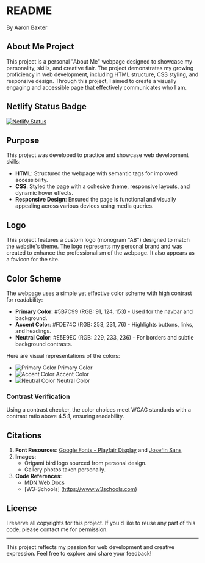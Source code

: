 # README

By Aaron Baxter

## About Me Project 

This project is a personal "About Me" webpage designed to showcase my personality, skills, and creative flair. The project demonstrates my growing proficiency in web development, including HTML structure, CSS styling, and responsive design. Through this project, I aimed to create a visually engaging and accessible page that effectively communicates who I am.

## Netlify Status Badge
[![Netlify Status](https://api.netlify.com/api/v1/badges/0f59830a-8d17-46b9-84d5-9baddc4f86ed/deploy-status)](https://app.netlify.com/sites/about-me-aaron-baxter/deploys)

## Purpose
This project was developed to practice and showcase web development skills:

- **HTML**: Structured the webpage with semantic tags for improved accessibility.
- **CSS**: Styled the page with a cohesive theme, responsive layouts, and dynamic hover effects.
- **Responsive Design**: Ensured the page is functional and visually appealing across various devices using media queries.

## Logo
This project features a custom logo (monogram "AB") designed to match the website's theme. The logo represents my personal brand and was created to enhance the professionalism of the webpage. It also appears as a favicon for the site.

## Color Scheme
The webpage uses a simple yet effective color scheme with high contrast for readability:

- **Primary Color**: #5B7C99 (RGB: 91, 124, 153) - Used for the navbar and background.
- **Accent Color**: #FDE74C (RGB: 253, 231, 76) - Highlights buttons, links, and headings.
- **Neutral Color**: #E5E9EC (RGB: 229, 233, 236) - For borders and subtle background contrasts.

Here are visual representations of the colors:
- ![Primary Color](https://preview.colorkit.co/color/5B7C99.png?type=article-preview-logo&size=social&colorname=Quiet%20Harbour) Primary Color
- ![Accent Color](https://preview.colorkit.co/color/FDE74C.png?type=article-preview-logo&size=social&colorname=Royal%20Star) Accent Color
- ![Neutral Color](https://preview.colorkit.co/color/E5E9EC.png?type=article-preview-logo&size=social&colorname=Plaster) Neutral Color

### Contrast Verification
Using a contrast checker, the color choices meet WCAG standards with a contrast ratio above 4.5:1, ensuring readability.

## Citations

1. **Font Resources**: [Google Fonts - Playfair Display](https://fonts.google.com/specimen/Playfair+Display) and [Josefin Sans](https://fonts.google.com/specimen/Josefin+Sans)
2. **Images**:
   - Origami bird logo sourced from personal design.
   - Gallery photos taken personally.
3. **Code References**: 
   - [MDN Web Docs](https://developer.mozilla.org/en-US/)
   - [W3-Schools] (https://www.w3schools.com)

## License
I reserve all copyrights for this project. If you'd like to reuse any part of this code, please contact me for permission.

---

This project reflects my passion for web development and creative expression. Feel free to explore and share your feedback!